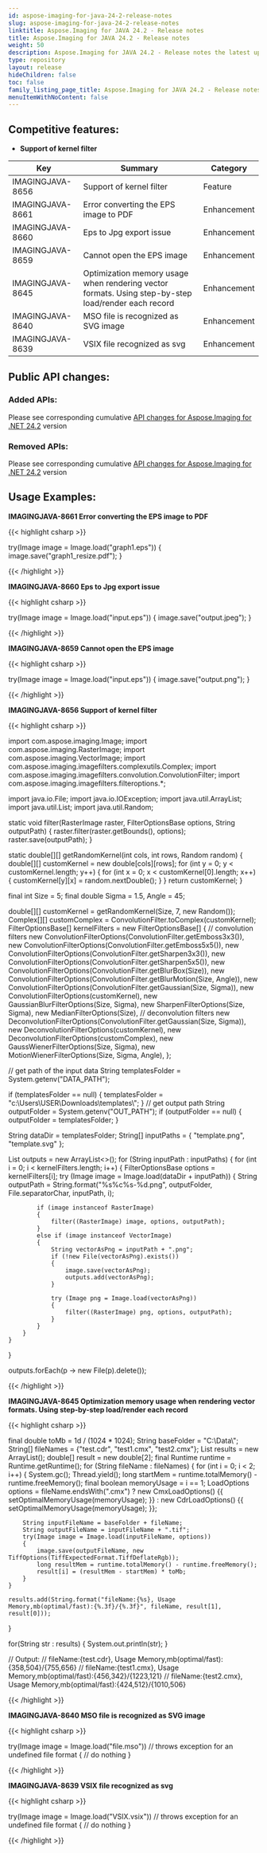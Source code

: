 ```yaml
---
id: aspose-imaging-for-java-24-2-release-notes
slug: aspose-imaging-for-java-24-2-release-notes
linktitle: Aspose.Imaging for JAVA 24.2 - Release notes
title: Aspose.Imaging for JAVA 24.2 - Release notes
weight: 50
description: Aspose.Imaging for JAVA 24.2 - Release notes the latest updates and fixes.
type: repository
layout: release
hideChildren: false
toc: false
family_listing_page_title: Aspose.Imaging for JAVA 24.2 - Release notes
menuItemWithNoContent: false
---
```


## Competitive features:

- **Support of kernel filter**

| **Key**         | **Summary**                                                                                                                                                              | **Category** |
|-----------------|--------------------------------------------------------------------------------------------------------------------------------------------------------------------------|--------------|
| IMAGINGJAVA-8656 | Support of kernel filter                                                                                                                                  | Feature      |
| IMAGINGJAVA-8661 | Error converting the EPS image to PDF                                                                                                                                  | Enhancement      |
| IMAGINGJAVA-8660 | Eps to Jpg export issue                                                                                                                                  | Enhancement      |
| IMAGINGJAVA-8659 | Cannot open the EPS image                                                                                                                                  | Enhancement      |
| IMAGINGJAVA-8645 | Optimization memory usage when rendering vector formats. Using step-by-step load/render each record                                                                                                                                  | Enhancement      |
| IMAGINGJAVA-8640 | MSO file is recognized as SVG image                                                                                                                                  | Enhancement      |
| IMAGINGJAVA-8639 | VSIX file recognized as svg                                                                                                                                  | Enhancement      |

## Public API changes:

### Added APIs:

Please see corresponding cumulative [API changes for Aspose.Imaging for .NET 24.2](https://releases.aspose.com/imaging/net/release-notes/2024/aspose-imaging-for-net-24-2-release-notes/) version

### Removed APIs:

Please see corresponding cumulative [API changes for Aspose.Imaging for .NET 24.2](https://releases.aspose.com/imaging/net/release-notes/2024/aspose-imaging-for-net-24-2-release-notes/) version

## Usage Examples:

**IMAGINGJAVA-8661 Error converting the EPS image to PDF**

{{< highlight csharp >}}

try(Image image = Image.load("graph1.eps"))
{
  image.save("graph1_resize.pdf");
}

{{< /highlight >}}

**IMAGINGJAVA-8660 Eps to Jpg export issue**

{{< highlight csharp >}}

try(Image image = Image.load("input.eps"))
{
  image.save("output.jpeg");
}

{{< /highlight >}}

**IMAGINGJAVA-8659 Cannot open the EPS image**

{{< highlight csharp >}}

try(Image image = Image.load("input.eps"))
{
  image.save("output.png");
}

{{< /highlight >}}

**IMAGINGJAVA-8656 Support of kernel filter**

{{< highlight csharp >}}

import com.aspose.imaging.Image;
import com.aspose.imaging.RasterImage;
import com.aspose.imaging.VectorImage;
import com.aspose.imaging.imagefilters.complexutils.Complex;
import com.aspose.imaging.imagefilters.convolution.ConvolutionFilter;
import com.aspose.imaging.imagefilters.filteroptions.*;

import java.io.File;
import java.io.IOException;
import java.util.ArrayList;
import java.util.List;
import java.util.Random;


static void filter(RasterImage raster, FilterOptionsBase options, String outputPath)
{
	raster.filter(raster.getBounds(), options);
	raster.save(outputPath);
}

static double[][] getRandomKernel(int cols, int rows, Random random)
{
	double[][] customKernel = new double[cols][rows];
	for (int y = 0; y < customKernel.length; y++)
	{
		for (int x = 0; x < customKernel[0].length; x++)
		{
			customKernel[y][x] = random.nextDouble();
		}
	}
	return customKernel;
}

final int Size = 5;
final double Sigma = 1.5, Angle = 45;

double[][] customKernel = getRandomKernel(Size, 7, new Random());
Complex[][] customComplex = ConvolutionFilter.toComplex(customKernel);
FilterOptionsBase[] kernelFilters = new FilterOptionsBase[]
		{
				// convolution filters
				new ConvolutionFilterOptions(ConvolutionFilter.getEmboss3x3()),
				new ConvolutionFilterOptions(ConvolutionFilter.getEmboss5x5()),
				new ConvolutionFilterOptions(ConvolutionFilter.getSharpen3x3()),
				new ConvolutionFilterOptions(ConvolutionFilter.getSharpen5x5()),
				new ConvolutionFilterOptions(ConvolutionFilter.getBlurBox(Size)),
				new ConvolutionFilterOptions(ConvolutionFilter.getBlurMotion(Size, Angle)),
				new ConvolutionFilterOptions(ConvolutionFilter.getGaussian(Size, Sigma)),
				new ConvolutionFilterOptions(customKernel),
				new GaussianBlurFilterOptions(Size, Sigma),
				new SharpenFilterOptions(Size, Sigma),
				new MedianFilterOptions(Size),
				// deconvolution filters
				new DeconvolutionFilterOptions(ConvolutionFilter.getGaussian(Size, Sigma)),
				new DeconvolutionFilterOptions(customKernel),
				new DeconvolutionFilterOptions(customComplex),
				new GaussWienerFilterOptions(Size, Sigma),
				new MotionWienerFilterOptions(Size, Sigma, Angle),
		};


// get path of the input data
String templatesFolder = System.getenv("DATA_PATH");

if (templatesFolder == null)
{
	templatesFolder = "c:\\Users\\USER\\Downloads\\templates\\";
}
// get output path
String outputFolder = System.getenv("OUT_PATH");
if (outputFolder == null)
{
	outputFolder = templatesFolder;
}

String dataDir = templatesFolder;
String[] inputPaths =
		{
				"template.png",
				"template.svg"
		};

List<String> outputs = new ArrayList<>();
for (String inputPath : inputPaths)
{
	for (int i = 0; i < kernelFilters.length; i++)
	{
		FilterOptionsBase options = kernelFilters[i];
		try (Image image = Image.load(dataDir + inputPath))
		{
			String outputPath = String.format("%s%c%s-%d.png", outputFolder, File.separatorChar, inputPath, i);

			if (image instanceof RasterImage)
			{
				filter((RasterImage) image, options, outputPath);
			}
			else if (image instanceof VectorImage)
			{
				String vectorAsPng = inputPath + ".png";
				if (!new File(vectorAsPng).exists())
				{
					image.save(vectorAsPng);
					outputs.add(vectorAsPng);
				}

				try (Image png = Image.load(vectorAsPng))
				{
					filter((RasterImage) png, options, outputPath);
				}
			}
		}
	}
}

outputs.forEach(p -> new File(p).delete());

{{< /highlight >}}

**IMAGINGJAVA-8645 Optimization memory usage when rendering vector formats. Using step-by-step load/render each record**

{{< highlight csharp >}}

final double toMb = 1d / (1024 * 1024);
String baseFolder = "C:\\Data\\";
String[] fileNames = {"test.cdr", "test1.cmx", "test2.cmx"};
List<String> results = new ArrayList<String>();
double[] result = new double[2];
final Runtime runtime = Runtime.getRuntime();
for (String fileName : fileNames)
{
	for (int i = 0; i < 2; i++)
	{
		System.gc();
		Thread.yield();
		long startMem = runtime.totalMemory() - runtime.freeMemory();
		final boolean memoryUsage = i == 1;
		LoadOptions options = fileName.endsWith(".cmx")
				? new CmxLoadOptions()
					{{
						setOptimalMemoryUsage(memoryUsage);
					}}
				: new CdrLoadOptions()
					{{
						setOptimalMemoryUsage(memoryUsage);
					}};

		String inputFileName = baseFolder + fileName;
		String outputFileName = inputFileName + ".tif";
		try(Image image = Image.load(inputFileName, options))
		{
			image.save(outputFileName, new TiffOptions(TiffExpectedFormat.TiffDeflateRgb));
			long resultMem = runtime.totalMemory() - runtime.freeMemory();
			result[i] = (resultMem - startMem) * toMb;
		}
	}

	results.add(String.format("fileName:{%s}, Usage Memory,mb(optimal/fast):{%.3f}/{%.3f}", fileName, result[1], result[0]));
}

for(String str : results)
{
	System.out.println(str);
}

// Output:
// fileName:{test.cdr}, Usage Memory,mb(optimal/fast):{358,504}/{755,656}
// fileName:{test1.cmx}, Usage Memory,mb(optimal/fast):{456,342}/{1223,121}
// fileName:{test2.cmx}, Usage Memory,mb(optimal/fast):{424,512}/{1010,506}

{{< /highlight >}}

**IMAGINGJAVA-8640 MSO file is recognized as SVG image**

{{< highlight csharp >}}

try(Image image = Image.load("file.mso")) // throws exception for an undefined file format
{
	// do nothing
}

{{< /highlight >}}

**IMAGINGJAVA-8639 VSIX file recognized as svg**

{{< highlight csharp >}}

try(Image image = Image.load("VSIX.vsix")) // throws exception for an undefined file format
{
	// do nothing
}

{{< /highlight >}}

